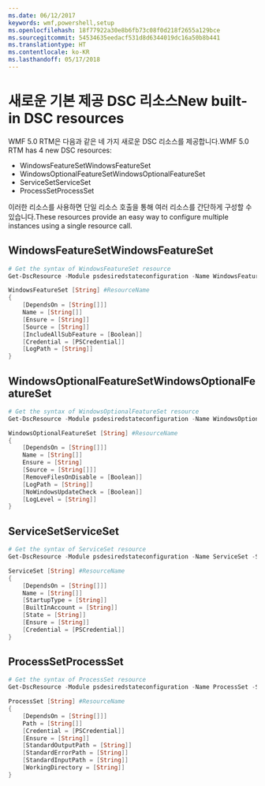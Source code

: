 ```yaml
---
ms.date: 06/12/2017
keywords: wmf,powershell,setup
ms.openlocfilehash: 18f77922a30e8b6fb73c08f0d218f2655a129bce
ms.sourcegitcommit: 54534635eedacf531d8d6344019dc16a50b8b441
ms.translationtype: HT
ms.contentlocale: ko-KR
ms.lasthandoff: 05/17/2018
---
```

# <a name="new-built-in-dsc-resources"></a><span data-ttu-id="75f7b-102">새로운 기본 제공 DSC 리소스</span><span class="sxs-lookup"><span data-stu-id="75f7b-102">New built-in DSC resources</span></span>

<span data-ttu-id="75f7b-103">WMF 5.0 RTM은 다음과 같은 네 가지 새로운 DSC 리소스를 제공합니다.</span><span class="sxs-lookup"><span data-stu-id="75f7b-103">WMF 5.0 RTM has 4 new DSC resources:</span></span>
* <span data-ttu-id="75f7b-104">WindowsFeatureSet</span><span class="sxs-lookup"><span data-stu-id="75f7b-104">WindowsFeatureSet</span></span>
* <span data-ttu-id="75f7b-105">WindowsOptionalFeatureSet</span><span class="sxs-lookup"><span data-stu-id="75f7b-105">WindowsOptionalFeatureSet</span></span>
* <span data-ttu-id="75f7b-106">ServiceSet</span><span class="sxs-lookup"><span data-stu-id="75f7b-106">ServiceSet</span></span>
* <span data-ttu-id="75f7b-107">ProcessSet</span><span class="sxs-lookup"><span data-stu-id="75f7b-107">ProcessSet</span></span>

<span data-ttu-id="75f7b-108">이러한 리소스를 사용하면 단일 리소스 호출을 통해 여러 리소스를 간단하게 구성할 수 있습니다.</span><span class="sxs-lookup"><span data-stu-id="75f7b-108">These resources provide an easy way to configure multiple instances using a single resource call.</span></span>

## <a name="windowsfeatureset"></a><span data-ttu-id="75f7b-109">WindowsFeatureSet</span><span class="sxs-lookup"><span data-stu-id="75f7b-109">WindowsFeatureSet</span></span>

```powershell
# Get the syntax of WindowsFeatureSet resource
Get-DscResource -Module psdesiredstateconfiguration -Name WindowsFeatureSet -Syntax

WindowsFeatureSet [String] #ResourceName
{
    [DependsOn = [String[]]]
    Name = [String[]]
    [Ensure = [String]]
    [Source = [String]]
    [IncludeAllSubFeature = [Boolean]]
    [Credential = [PSCredential]]
    [LogPath = [String]]
}
```

## <a name="windowsoptionalfeatureset"></a><span data-ttu-id="75f7b-110">WindowsOptionalFeatureSet</span><span class="sxs-lookup"><span data-stu-id="75f7b-110">WindowsOptionalFeatureSet</span></span>

```powershell
# Get the syntax of WindowsOptionalFeatureSet resource
Get-DscResource -Module psdesiredstateconfiguration -Name WindowsOptionalFeatureSet -Syntax

WindowsOptionalFeatureSet [String] #ResourceName
{
    [DependsOn = [String[]]]
    Name = [String[]]
    Ensure = [String]
    [Source = [String[]]]
    [RemoveFilesOnDisable = [Boolean]]
    [LogPath = [String]]
    [NoWindowsUpdateCheck = [Boolean]]
    [LogLevel = [String]]
}
```

## <a name="serviceset"></a><span data-ttu-id="75f7b-111">ServiceSet</span><span class="sxs-lookup"><span data-stu-id="75f7b-111">ServiceSet</span></span>

```powershell
# Get the syntax of ServiceSet resource
Get-DscResource -Module psdesiredstateconfiguration -Name ServiceSet -Syntax

ServiceSet [String] #ResourceName
{
    [DependsOn = [String[]]]
    Name = [String[]]
    [StartupType = [String]]
    [BuiltInAccount = [String]]
    [State = [String]]
    [Ensure = [String]]
    [Credential = [PSCredential]]
}
```

## <a name="processset"></a><span data-ttu-id="75f7b-112">ProcessSet</span><span class="sxs-lookup"><span data-stu-id="75f7b-112">ProcessSet</span></span>

```powershell
# Get the syntax of ProcessSet resource
Get-DscResource -Module psdesiredstateconfiguration -Name ProcessSet -Syntax

ProcessSet [String] #ResourceName
{
    [DependsOn = [String[]]]
    Path = [String[]]
    [Credential = [PSCredential]]
    [Ensure = [String]]
    [StandardOutputPath = [String]]
    [StandardErrorPath = [String]]
    [StandardInputPath = [String]]
    [WorkingDirectory = [String]]
}
```
